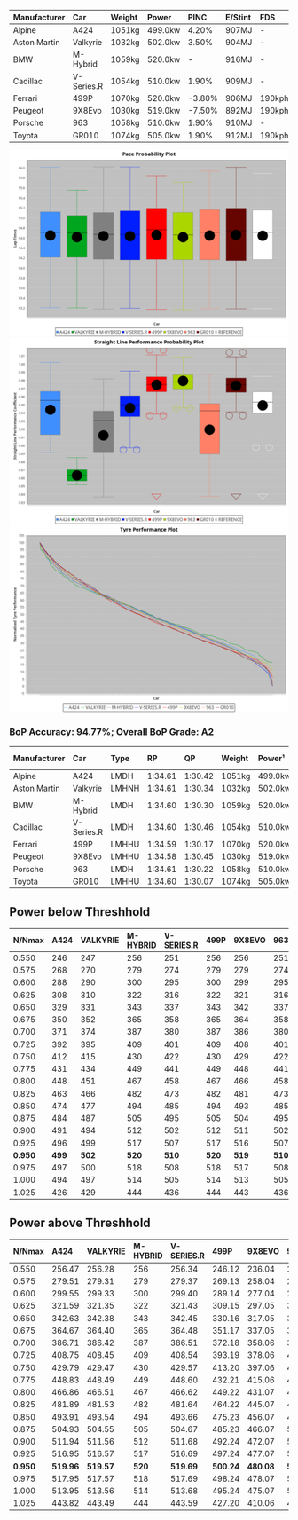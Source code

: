 | Manufacturer | Car        | Weight | Power   | PINC    | E/Stint | FDS     |
|:-|:-|:-|:-|:-|:-|:-|
| Alpine       | A424       | 1051kg | 499.0kw | 4.20%   | 907MJ   |    -    |
| Aston Martin | Valkyrie   | 1032kg | 502.0kw | 3.50%   | 904MJ   |    -    |
| BMW          | M-Hybrid   | 1059kg | 520.0kw |    -    | 916MJ   |    -    |
| Cadillac     | V-Series.R | 1054kg | 510.0kw | 1.90%   | 909MJ   |    -    |
| Ferrari      | 499P       | 1070kg | 520.0kw | -3.80%  | 906MJ   | 190kph  |
| Peugeot      | 9X8Evo     | 1030kg | 519.0kw | -7.50%  | 892MJ   | 190kph  |
| Porsche      | 963        | 1058kg | 510.0kw | 1.90%   | 910MJ   |    -    |
| Toyota       | GR010      | 1074kg | 505.0kw | 1.90%   | 912MJ   | 190kph  |

![PACECHART](./IMG/AUTO.png)
![STRAIGHTLINEPERFORMANCECHART](./IMG/AUTO_sp.png)
![TYREPERFORMANCECHART](./IMG/AUTO_tw.png)

### BoP Accuracy: 94.77%; Overall BoP Grade: A2
| Manufacturer | Car        | Type  | RP      | QP      | Weight | Power¹  | Threshhold | PINC    | Power²   | E/Stint | AVG Vmax  | FDS     | RDLC | L/Stint | BOP-Grade | Model Accuracy | Model Points | Match%  | SimDiff |
|:-|:-|:-|:-|:-|:-|:-|:-|:-|:-|:-|:-|:-|:-|:-|:-|:-|:-|:-|:-|
| Alpine       | A424       | LMDH  | 1:34.61 | 1:30.42 | 1051kg | 499.0kw | 250.0kph   | 4.20%   | 520.00kw |  907MJ  | 303.34kph |    -    | 1.02 | 37      | ~A1       | 99.58%         | 1429         | 98.30%  | +0.23   |
| Aston Martin | Valkyrie   | LMHNH | 1:34.61 | 1:30.34 | 1032kg | 502.0kw | 250.0kph   | 3.50%   | 519.60kw |  904MJ  | 291.09kph |    -    | 1.06 | 37      | +C2       | 100.00%        | 247          | 72.68%  | #       |
| BMW          | M-Hybrid   | LMDH  | 1:34.60 | 1:30.30 | 1059kg | 520.0kw | 250.0kph   |    -    | 520.00kw |  916MJ  | 298.31kph |    -    | 1.02 | 37      | ~A1       | 99.97%         | 2912         | 100.00% | -0.21   |
| Cadillac     | V-Series.R | LMDH  | 1:34.60 | 1:30.46 | 1054kg | 510.0kw | 250.0kph   | 1.90%   | 519.70kw |  909MJ  | 302.13kph |    -    | 1.02 | 37      | +A2       | 99.49%         | 5225         | 94.29%  | +0.26   |
| Ferrari      | 499P       | LMHHU | 1:34.59 | 1:30.17 | 1070kg | 520.0kw | 250.0kph   | -3.80%  | 500.20kw |  906MJ  | 304.93kph | 190kph  | 1.02 | 37      | ~A1       | 100.00%        | 5378         | 98.58%  | -0.17   |
| Peugeot      | 9X8Evo     | LMHHU | 1:34.58 | 1:30.45 | 1030kg | 519.0kw | 250.0kph   | -7.50%  | 480.10kw |  892MJ  | 306.80kph | 190kph  | 1.03 | 37      | -A2       | 100.00%        | 1459         | 94.58%  | +0.36   |
| Porsche      | 963        | LMDH  | 1:34.61 | 1:30.22 | 1058kg | 510.0kw | 250.0kph   | 1.90%   | 519.70kw |  910MJ  | 299.26kph |    -    | 1.02 | 37      | ~A1       | 99.92%         | 14207        | 100.00% | -0.10   |
| Toyota       | GR010      | LMHHU | 1:34.60 | 1:30.07 | 1074kg | 505.0kw | 250.0kph   | 1.90%   | 514.60kw |  912MJ  | 304.56kph | 190kph  | 1.02 | 37      | ~A1       | 99.86%         | 4280         | 99.73%  | -0.17   |

## Power below Threshhold
| N/Nmax    | A424    | VALKYRIE | M-HYBRID | V-SERIES.R | 499P    | 9X8EVO  | 963     | GR010   |
|:-|:-|:-|:-|:-|:-|:-|:-|:-|
|  0.550    |  246    |  247     |  256     |  251       |  256    |  256    |  251    |  249    |
|  0.575    |  268    |  270     |  279     |  274       |  279    |  279    |  274    |  272    |
|  0.600    |  288    |  290     |  300     |  295       |  300    |  299    |  295    |  292    |
|  0.625    |  308    |  310     |  322     |  316       |  322    |  321    |  316    |  312    |
|  0.650    |  329    |  331     |  343     |  337       |  343    |  342    |  337    |  333    |
|  0.675    |  350    |  352     |  365     |  358       |  365    |  364    |  358    |  355    |
|  0.700    |  371    |  374     |  387     |  380       |  387    |  386    |  380    |  376    |
|  0.725    |  392    |  395     |  409     |  401       |  409    |  408    |  401    |  397    |
|  0.750    |  412    |  415     |  430     |  422       |  430    |  429    |  422    |  417    |
|  0.775    |  431    |  434     |  449     |  441       |  449    |  448    |  441    |  436    |
|  0.800    |  448    |  451     |  467     |  458       |  467    |  466    |  458    |  454    |
|  0.825    |  463    |  466     |  482     |  473       |  482    |  481    |  473    |  469    |
|  0.850    |  474    |  477     |  494     |  485       |  494    |  493    |  485    |  480    |
|  0.875    |  484    |  487     |  505     |  495       |  505    |  504    |  495    |  490    |
|  0.900    |  491    |  494     |  512     |  502       |  512    |  511    |  502    |  497    |
|  0.925    |  496    |  499     |  517     |  507       |  517    |  516    |  507    |  502    |
| **0.950** | **499** | **502**  | **520**  | **510**    | **520** | **519** | **510** | **505** |
|  0.975    |  497    |  500     |  518     |  508       |  518    |  517    |  508    |  503    |
|  1.000    |  494    |  497     |  514     |  505       |  514    |  513    |  505    |  500    |
|  1.025    |  426    |  429     |  444     |  436       |  444    |  443    |  436    |  431    |

## Power above Threshhold
| N/Nmax    | A424       | VALKYRIE   | M-HYBRID | V-SERIES.R | 499P       | 9X8EVO     | 963        | GR010      |
|:-|:-|:-|:-|:-|:-|:-|:-|:-|
|  0.550    |  256.47    |  256.28    |  256     |  256.34    |  246.12    |  236.04    |  256.34    |  253.29    |
|  0.575    |  279.51    |  279.31    |  279     |  279.37    |  269.13    |  258.04    |  279.37    |  276.32    |
|  0.600    |  299.55    |  299.33    |  300     |  299.40    |  289.14    |  277.04    |  299.40    |  297.34    |
|  0.625    |  321.59    |  321.35    |  322     |  321.43    |  309.15    |  297.05    |  321.43    |  318.37    |
|  0.650    |  342.63    |  342.38    |  343     |  342.45    |  330.16    |  317.05    |  342.45    |  339.39    |
|  0.675    |  364.67    |  364.40    |  365     |  364.48    |  351.17    |  337.05    |  364.48    |  361.42    |
|  0.700    |  386.71    |  386.42    |  387     |  386.51    |  372.18    |  358.06    |  386.51    |  383.44    |
|  0.725    |  408.75    |  408.45    |  409     |  408.54    |  393.19    |  378.06    |  408.54    |  404.47    |
|  0.750    |  429.79    |  429.47    |  430     |  429.57    |  413.20    |  397.06    |  429.57    |  425.49    |
|  0.775    |  448.83    |  448.49    |  449     |  448.60    |  432.21    |  415.06    |  448.60    |  444.51    |
|  0.800    |  466.86    |  466.51    |  467     |  466.62    |  449.22    |  431.07    |  466.62    |  462.53    |
|  0.825    |  481.89    |  481.53    |  482     |  481.64    |  464.22    |  445.07    |  481.64    |  477.55    |
|  0.850    |  493.91    |  493.54    |  494     |  493.66    |  475.23    |  456.07    |  493.66    |  488.56    |
|  0.875    |  504.93    |  504.55    |  505     |  504.67    |  485.23    |  466.07    |  504.67    |  499.58    |
|  0.900    |  511.94    |  511.56    |  512     |  511.68    |  492.24    |  472.07    |  511.68    |  506.59    |
|  0.925    |  516.95    |  516.57    |  517     |  516.69    |  497.24    |  477.07    |  516.69    |  511.59    |
| **0.950** | **519.96** | **519.57** | **520**  | **519.69** | **500.24** | **480.08** | **519.69** | **514.59** |
|  0.975    |  517.95    |  517.57    |  518     |  517.69    |  498.24    |  478.07    |  517.69    |  512.59    |
|  1.000    |  513.95    |  513.56    |  514     |  513.68    |  495.24    |  475.07    |  513.68    |  508.59    |
|  1.025    |  443.82    |  443.49    |  444     |  443.59    |  427.20    |  410.06    |  443.59    |  439.51    |
